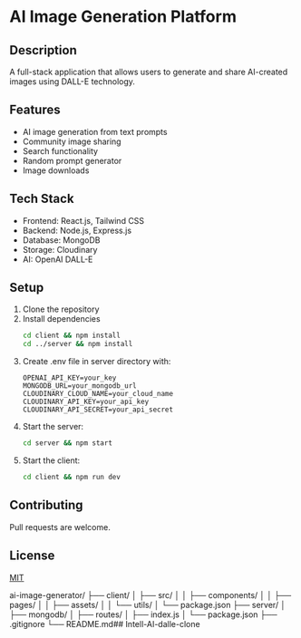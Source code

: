 # AI Image Generation Platform

## Description
A full-stack application that allows users to generate and share AI-created images using DALL-E technology.

## Features
- AI image generation from text prompts
- Community image sharing
- Search functionality
- Random prompt generator
- Image downloads

## Tech Stack
- Frontend: React.js, Tailwind CSS
- Backend: Node.js, Express.js
- Database: MongoDB
- Storage: Cloudinary
- AI: OpenAI DALL-E

## Setup
1. Clone the repository
2. Install dependencies
   ```bash
   cd client && npm install
   cd ../server && npm install
   ```
3. Create .env file in server directory with:
   ```
   OPENAI_API_KEY=your_key
   MONGODB_URL=your_mongodb_url
   CLOUDINARY_CLOUD_NAME=your_cloud_name
   CLOUDINARY_API_KEY=your_api_key
   CLOUDINARY_API_SECRET=your_api_secret
   ```
4. Start the server:
   ```bash
   cd server && npm start
   ```
5. Start the client:
   ```bash
   cd client && npm run dev
   ```

## Contributing
Pull requests are welcome.

## License
[MIT](https://choosealicense.com/licenses/mit/) 

ai-image-generator/
├── client/
│   ├── src/
│   │   ├── components/
│   │   ├── pages/
│   │   ├── assets/
│   │   └── utils/
│   └── package.json
├── server/
│   ├── mongodb/
│   ├── routes/
│   ├── index.js
│   └── package.json
├── .gitignore
└── README.md##   I n t e l l - A I - d a l l e - c l o n e 
 
 
